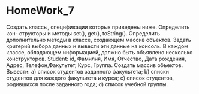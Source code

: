# HomeWork_7
Создать классы, спецификации которых приведены ниже. Определить кон-
структоры и методы set(), get(), toString(). Определить дополнительно
методы в классе, создающем массив объектов. Задать критерий выбора данных
и вывести эти данные на консоль. В каждом классе, обладающем информацией,
должно быть объявлено несколько конструкторов.
Student: id, Фамилия, Имя, Отчество, Дата рождения, Адрес, Телефон,Факультет, Курс, Группа.
Создать массив объектов. Вывести:
a) список студентов заданного факультета;
b) списки студентов для каждого факультета и курса;
c) список студентов, родившихся после заданного года;
d) список учебной группы.
